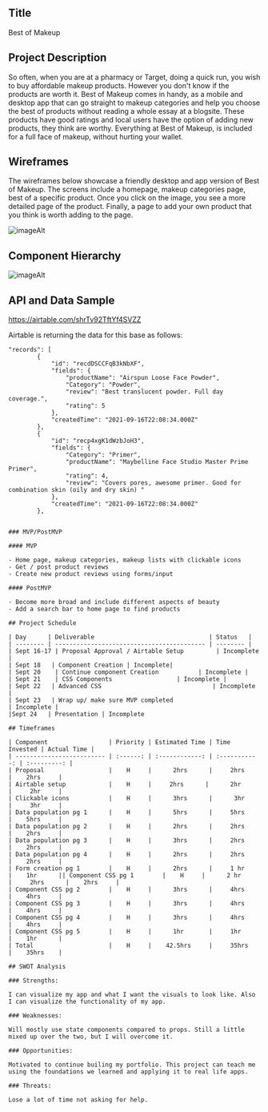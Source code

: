 ## Title

Best of Makeup

## Project Description

So often, when you are at a pharmacy or Target, doing a quick run, you wish to buy affordable makeup products. However you don't know if the products are worth it. Best of Makeup comes in handy, as a mobile and desktop app that can go straight to makeup categories and help you choose the best of products without reading a whole essay at a blogsite. These products have good ratings and local users have the option of adding new products, they think are worthy. Everything at Best of Makeup, is included for a full face of makeup, without hurting your wallet.

## Wireframes

The wireframes below showcase a friendly desktop and app version of Best of Makeup. The screens include a homepage, makeup categories page, best of a specific product. Once you click on the image, you see a more detailed page of the product. Finally, a page to add your own product that you think is worth adding to the page.

![imageAlt](https://i.imgur.com/VIyszRt.png)

## Component Hierarchy

![imageAlt](https://i.imgur.com/wnOpsjk.png)

## API and Data Sample

https://airtable.com/shrTv92TftYf4SVZZ

Airtable is returning the data for this base as follows:

```
"records": [
        {
            "id": "recdDSCCFqB3kNbXF",
            "fields": {
                "productName": "Airspun Loose Face Powder",
                "Category": "Powder",
                "review": "Best translucent powder. Full day coverage.",
                "rating": 5
            },
            "createdTime": "2021-09-16T22:08:34.000Z"
        },
        {
            "id": "recp4xgK1dWzbJoH3",
            "fields": {
                "Category": "Primer",
                "productName": "Maybelline Face Studio Master Prime Primer",
                "rating": 4,
                "review": "Covers pores, awesome primer. Good for combination skin (oily and dry skin) "
            },
            "createdTime": "2021-09-16T22:08:34.000Z"
        },


### MVP/PostMVP

#### MVP

- Home page, makeup categories, makeup lists with clickable icons
- Get / post product reviews
- Create new product reviews using forms/input

#### PostMVP

- Become more broad and include different aspects of beauty
- Add a search bar to home page to find products

## Project Schedule

| Day      | Deliverable                                | Status   |
| -------- | ------------------------------------------ | -------- |
| Sept 16-17 | Proposal Approval / Airtable Setup         | Incomplete |
| Sept 18   | Component Creation | Incomplete|
| Sept 20    | Continue component Creation           | Incomplete |
| Sept 21    | CSS Components                  | Incomplete |
| Sept 22   | Advanced CSS                               | Incomplete |
| Sept 23   | Wrap up/ make sure MVP completed                              | Incomplete |
|Sept 24   | Presentation | Incomplete

## Timeframes

| Component                 | Priority | Estimated Time | Time Invested | Actual Time |
| ------------------------- | :------: | :------------: | :-----------: | :---------: |
| Proposal                  |    H     |      2hrs      |     2hrs      |    2hrs     |
| Airtable setup            |    H     |     2hrs      |      2hr       |     2hr     |
| Clickable icons           |    H     |      3hrs      |      3hr      |     3hr     |
| Data population pg 1      |    H     |      5hrs      |     5hrs      |    5hrs     |
| Data population pg 2      |    H     |      2hrs      |     2hrs      |    2hrs     |
| Data population pg 3      |    H     |      3hrs      |     2hrs      |    2hrs     |
| Data population pg 4      |    H     |      2hrs      |     2hrs      |    2hrs     |
| Form creation pg 1        |    H     |      2hrs      |     1 hr      |    1hr      || Component CSS pg 1        |    H     |      2 hr      |     2hrs      |    2hrs     |
| Component CSS pg 2        |    H     |      3hrs      |     4hrs      |    4hrs     |
| Component CSS pg 3        |    H     |      3hrs      |     4hrs      |    4hrs     |
| Component CSS pg 4        |    H     |      3hrs      |     4hrs      |    4hrs     |
| Component CSS pg 5        |    H     |      1hr       |     1hr       |    1hr      |
| Total                     |    H     |    42.5hrs     |     35hrs     |    35hrs    |

## SWOT Analysis

### Strengths:

I can visualize my app and what I want the visuals to look like. Also I can visualize the functionality of my app.

### Weaknesses:

Will mostly use state components compared to props. Still a little mixed up over the two, but I will overcome it.

### Opportunities:

Motivated to continue builing my portfolio. This project can teach me using the foundations we learned and applying it to real life apps.

### Threats:

Lose a lot of time not asking for help.
```
